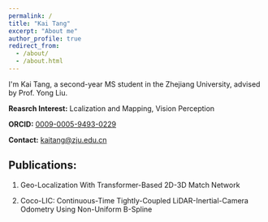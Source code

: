 ```yaml
---
permalink: /
title: "Kai Tang"
excerpt: "About me"
author_profile: true
redirect_from: 
  - /about/
  - /about.html
---
```



I'm Kai Tang, a second-year MS student in the Zhejiang University, advised by Prof. Yong Liu.

**Reasrch Interest:** Lcalization and Mapping, Vision Perception

**ORCID:** [0009-0005-9493-0229](https://orcid.org/0009-0005-9493-0229)

**Contact:** [kaitang@zju.edu.cn](kaitang@zju.edu.cn)

Publications:
------
1. Geo-Localization With Transformer-Based 2D-3D Match Network

2. Coco-LIC: Continuous-Time Tightly-Coupled LiDAR-Inertial-Camera Odometry Using Non-Uniform B-Spline


